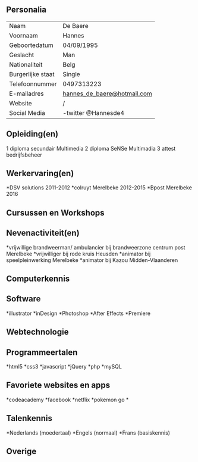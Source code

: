 Personalia
--

|                     |                                |
|-------------------- | ------------------------------ |
| Naam                | De Baere                       |
| Voornaam            | Hannes                         |
| Geboortedatum       | 04/09/1995                     |
| Geslacht            | Man                            |
| Nationaliteit       | Belg                           |
| Burgerlijke staat   | Single                         |
| Telefoonnummer      | 0497313223                     |
| E-mailadres         | hannes_de_baere@hotmail.com    |
| Website             | /                              |
| Social Media        | -twitter @Hannesde4            |


Opleiding(en)
--
1 diploma secundair Multimedia
2 diploma SeNSe Multimadia
3 attest bedrijfsbeheer


Werkervaring(en)
--
*DSV solutions 2011-2012
*colruyt Merelbeke 2012-2015
*Bpost Merelbeke 2016


Cursussen en Workshops
--


Nevenactiviteit(en)
--
*vrijwillige brandweerman/ ambulancier bij brandweerzone centrum post Merelbeke
*vrijwilliger bij rode kruis Heusden
*animator bij speelpleinwerking Merelbeke
*animator bij Kazou Midden-Vlaanderen


Computerkennis
--


Software
--
*illustrator
*inDesign
*Photoshop
*After Effects
*Premiere


Webtechnologie
--


Programmeertalen
--
*html5
*css3
*javascript
*jQuery
*php
*mySQL


Favoriete websites en apps
--
*codeacademy
*facebook
*netflix
*pokemon go
*


Talenkennis
--
*Nederlands (moedertaal)
*Engels (normaal)
*Frans (basiskennis)


Overige
--
